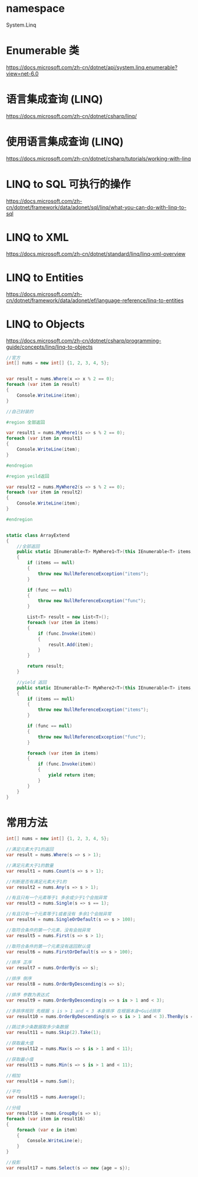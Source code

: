 # namespace 

System.Linq

# Enumerable 类

https://docs.microsoft.com/zh-cn/dotnet/api/system.linq.enumerable?view=net-6.0

# 语言集成查询 (LINQ)

https://docs.microsoft.com/zh-cn/dotnet/csharp/linq/

# 使用语言集成查询 (LINQ)

https://docs.microsoft.com/zh-cn/dotnet/csharp/tutorials/working-with-linq

# LINQ to SQL 可执行的操作

https://docs.microsoft.com/zh-cn/dotnet/framework/data/adonet/sql/linq/what-you-can-do-with-linq-to-sql

# LINQ to XML

https://docs.microsoft.com/zh-cn/dotnet/standard/linq/linq-xml-overview

# LINQ to Entities

https://docs.microsoft.com/zh-cn/dotnet/framework/data/adonet/ef/language-reference/linq-to-entities

# LINQ to Objects

https://docs.microsoft.com/zh-cn/dotnet/csharp/programming-guide/concepts/linq/linq-to-objects

~~~C#
//官方
int[] nums = new int[] {1, 2, 3, 4, 5};


var result = nums.Where(x => x % 2 == 0);
foreach (var item in result)
{
    Console.WriteLine(item);
}
~~~

~~~C#
//自己封装的

#region 全部返回

var result1 = nums.MyWhere1(s => s % 2 == 0);
foreach (var item in result1)
{
    Console.WriteLine(item);
}

#endregion

#region yeild返回

var result2 = nums.MyWhere2(s => s % 2 == 0);
foreach (var item in result2)
{
    Console.WriteLine(item);
}

#endregion


static class ArrayExtend
{
    //全部返回
    public static IEnumerable<T> MyWhere1<T>(this IEnumerable<T> items, Func<T, bool> func)
    {
        if (items == null)
        {
            throw new NullReferenceException("items");
        }

        if (func == null)
        {
            throw new NullReferenceException("func");
        }

        List<T> result = new List<T>();
        foreach (var item in items)
        {
            if (func.Invoke(item))
            {
                result.Add(item);
            }
        }

        return result;
    }

    //yield 返回
    public static IEnumerable<T> MyWhere2<T>(this IEnumerable<T> items, Func<T, bool> func)
    {
        if (items == null)
        {
            throw new NullReferenceException("items");
        }

        if (func == null)
        {
            throw new NullReferenceException("func");
        }

        foreach (var item in items)
        {
            if (func.Invoke(item))
            {
                yield return item;
            }
        }
    }
}
~~~

# 常用方法

~~~c#
int[] nums = new int[] {1, 2, 3, 4, 5};

//满足元素大于1的返回
var result = nums.Where(s => s > 1);

//满足元素大于1的数量
var result1 = nums.Count(s => s > 1);

//判断是否有满足元素大于1的
var result2 = nums.Any(s => s > 1);

//有且只有一个元素等于1 多余或少于1个会抛异常
var result3 = nums.Single(s => s == 1);

//有且只有一个元素等于1或者没有 多余1个会抛异常
var result4 = nums.SingleOrDefault(s => s > 100);

//取符合条件的第一个元素，没有会抛异常
var result5 = nums.First(s => s > 1);

//取符合条件的第一个元素没有返回默认值
var result6 = nums.FirstOrDefault(s => s > 100);

//排序 正序
var result7 = nums.OrderBy(s => s);

//排序 倒序
var result8 = nums.OrderByDescending(s => s);

//排序 参数为表达式
var result9 = nums.OrderByDescending(s => s is > 1 and < 3);

//多排序规则 先根据 s is > 1 and < 3 本身排序 在根据本身+Guid排序
var result10 = nums.OrderByDescending(s => s is > 1 and < 3).ThenBy(s => s.ToString() + Guid.NewGuid().ToString());

//跳过多少条数据取多少条数据
var result11 = nums.Skip(2).Take(1);

//获取最大值
var result12 = nums.Max(s => s is > 1 and < 11);

//获取最小值
var result13 = nums.Min(s => s is > 1 and < 11);

//相加
var result14 = nums.Sum();

//平均
var result15 = nums.Average();

//分组
var result16 = nums.GroupBy(s => s);
foreach (var item in result16)
{
    foreach (var e in item)
    {
        Console.WriteLine(e);
    }
}

//投影
var result17 = nums.Select(s => new {age = s});

~~~

